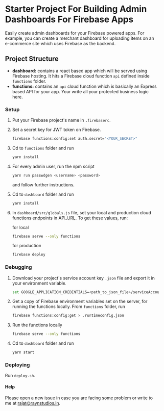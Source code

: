 # Starter Project For Building Admin Dashboards For Firebase Apps

Easily create admin dashboards for your Firebase powered apps. For example, you
can create a merchant dashboard for uploading items on an e-commerce site which
uses Firebase as the backend.

## Project Structure

- **dashboard:** contains a react based app which will be served using
  Firebase hosting. It hits a Firebase cloud function `api`
  defined inside `functions` folder.
- **functions:** contains an `api` cloud function which is basically
  an Express based API for your app. Your write all your protected business
  logic here.

### Setup

1.  Put your Firebase project's name in `.firebaserc`.
2.  Set a secret key for JWT token on Firebase.
    ```sh
    firebase functions:config:set auth.secret="<YOUR_SECRET>"
    ```
3.  Cd to `functions` folder and run
    ```sh
    yarn install
    ```
4.  For every admin user, run the npm script
    ```sh
    yarn run passwdgen <username> <password>
    ```
    and follow further instructions.
5.  Cd to `dashboard` folder and run
    ```sh
    yarn install
    ```
6.  In `dashboard/src/globals.js` file, set your local and production cloud
    functions endpoints in API_URL. To get these values, run:

    for local

    ```sh
    firebase serve --only functions
    ```

    for production

    ```sh
    firebase deploy
    ```

### Debugging

1.  Download your project's service account key `.json` file and export it in your environment variable.
    ```sh
    set GOOGLE_APPLICATION_CREDENTIALS=<path_to_json_file>/serviceAccountKey.json
    ```
2.  Get a copy of Firebase environment variables set on the server, for running the functions locally. From
    `functions` folder, run
    ```sh
    firebase functions:config:get > .runtimeconfig.json
    ```
3.  Run the functions locally
    ```sh
    firebase serve --only functions
    ```
4.  Cd to `dashboard` folder and run
    ```sh
    yarn start
    ```

### Deploying

Run `deploy.sh`.

#### Help

Please open a new issue in case you are facing some problem or write to me at
rajat@raynstudios.in.
